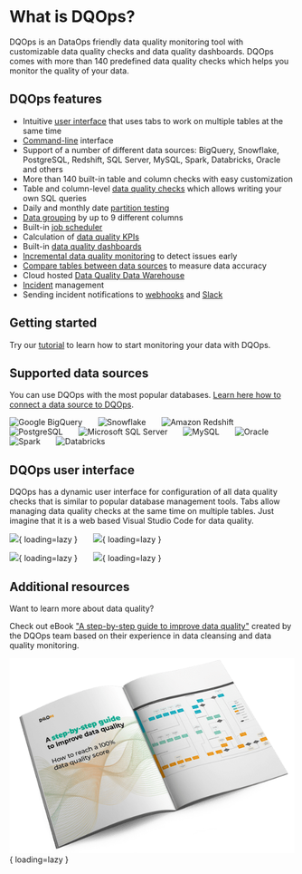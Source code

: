 # What is DQOps?

DQOps is an DataOps friendly data quality monitoring tool with customizable data quality checks and data quality dashboards.
DQOps comes with more than 140 predefined data quality checks which helps you monitor the quality of your data.

## DQOps features
- Intuitive [user interface](./dqo-concepts/user-interface-overview/user-interface-overview.md) that uses tabs
  to work on multiple tables at the same time
- [Command-line](./dqo-concepts/command-line-interface/command-line-interface.md) interface
- Support of a number of different data sources: BigQuery, Snowflake, PostgreSQL, Redshift, SQL Server, MySQL, Spark, Databricks, Oracle and others
- More than 140 built-in table and column checks with easy customization
- Table and column-level [data quality checks](./dqo-concepts/checks/index.md) which allows writing your own SQL queries
- Daily and monthly date [partition testing](./dqo-concepts/checks/partition-checks/partition-checks.md)
- [Data grouping](./dqo-concepts/data-grouping/data-grouping.md) by up to 9 different columns
- Built-in [job scheduler](working-with-dqo/configure-scheduling-of-data-quality-checks/index.md)
- Calculation of [data quality KPIs](./dqo-concepts/data-quality-kpis/data-quality-kpis.md)
- Built-in [data quality dashboards](./dqo-concepts/data-quality-dashboards/data-quality-dashboards.md)
- [Incremental data quality monitoring](./dqo-concepts/data-quality-kpis/incremental-data-quality-monitoring.md) to detect issues early
- [Compare tables between data sources](working-with-dqo/compare-tables-between-data-sources.md) to measure data accuracy
- Cloud hosted [Data Quality Data Warehouse](./dqo-concepts/architecture/dqops-architecture.md#data-quality-data-warehouse)
- [Incident](working-with-dqo/managing-data-quality-incidents-with-dqops.md) management
- Sending incident notifications to [webhooks](./integrations/webhooks/index.md) and [Slack](./integrations/slack/configuring-slack-notifications.md)

## Getting started

Try our [tutorial](./getting-started/index.md) to learn how to start monitoring your data with DQOps.

## Supported data sources

You can use DQOps with the most popular databases. [Learn here how to connect a data source to DQOps](./data-sources/index.md).

![Google BigQuery](https://dqops.com/docs/images/connections/google-bigquery.png)
&nbsp; &nbsp; &nbsp; ![Snowflake](https://dqops.com/docs/images/connections/snowflake.png)
&nbsp; &nbsp; &nbsp; ![Amazon Redshift](https://dqops.com/docs/images/connections/amazon-redshift.png)
&nbsp; &nbsp; &nbsp; ![PostgreSQL](https://dqops.com/docs/images/connections/postgresql.png)
&nbsp; &nbsp; &nbsp; ![Microsoft SQL Server](https://dqops.com/docs/images/connections/microsoft-sql-server.png)
&nbsp; &nbsp; &nbsp; ![MySQL](https://dqops.com/docs/images/connections/mysql.png)
&nbsp; &nbsp; &nbsp; ![Oracle](https://dqops.com/docs/images/connections/oracle2.png)
&nbsp; &nbsp; &nbsp; ![Spark](https://dqops.com/docs/images/connections/spark.png)
&nbsp; &nbsp; &nbsp; ![Databricks](https://dqops.com/docs/images/connections/databricks.png)


## DQOps user interface

DQOps has a dynamic user interface for configuration of all data quality checks that is similar to popular database management tools.
Tabs allow managing data quality checks at the same time on multiple tables. Just imagine that it is a web based
Visual Studio Code for data quality. 

![](https://dqops.com/docs/images/dqo-screen1.png){ loading=lazy } &nbsp; &nbsp; &nbsp; ![](https://dqops.com/docs/images/dqo-screen2.png){ loading=lazy }


![](https://dqops.com/docs/images/dqo-screen3.png){ loading=lazy } &nbsp; &nbsp; &nbsp; ![](https://dqops.com/docs/images/dqo-screen4.png){ loading=lazy } 

## Additional resources

Want to learn more about data quality? 

Check out eBook ["A step-by-step guide to improve data quality"](https://dqops.com/dqo_ebook_a_step-by-step_guide_to_improve_data_quality-2/)
created by the DQOps team based on their experience in data cleansing and data quality monitoring.

![A step-by-step guide to improve data quality](./images/dqops-ebook-open-with-process.png "A step-by-step guide to improve data quality"){ loading=lazy }

